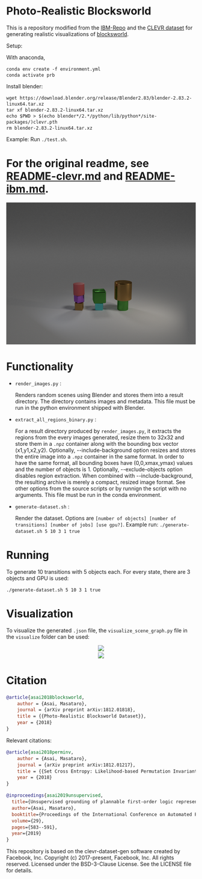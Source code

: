 
# Photo-Realistic Blocksworld 

This is a repository modified from the [IBM-Repo](https://github.com/ibm/photorealistic-blocksworld) and the  [CLEVR dataset](https://github.com/facebookresearch/clevr-dataset-gen)
for generating realistic visualizations of [blocksworld](https://en.wikipedia.org/wiki/Blocks_world).


Setup:

With anaconda,

```
conda env create -f environment.yml
conda activate prb
```

Install blender:

```
wget https://download.blender.org/release/Blender2.83/blender-2.83.2-linux64.tar.xz
tar xf blender-2.83.2-linux64.tar.xz
echo $PWD > $(echo blender*/2.*/python/lib/python*/site-packages/)clevr.pth
rm blender-2.83.2-linux64.tar.xz
```

Example: Run `./test.sh`.

For the original readme, see [README-clevr.md](README-clevr.md) and [README-ibm.md](README-ibm.md).
=
<div align="center">
  <img src="example/image/CLEVR_new_010000.png" width="800px">
</div>

# Functionality

+ `render_images.py` : 
  
  Renders random scenes using Blender and stores them into a result directory.
  The directory contains images and metadata.
  This file must be run in the python environment shipped with Blender.

+ `extract_all_regions_binary.py` :

  For a result directory produced by `render_images.py`,
  it extracts the regions from the every images generated, resize them to 32x32 and
  store them in a `.npz` container along with the bounding box vector (x1,y1,x2,y2).
  Optionally, --include-background option resizes and stores the entire image into a `.npz` container in the same format.
  In order to have the same format, all bounding boxes have (0,0,xmax,ymax) values and the number of objects is 1.
  Optionally, --exclude-objects option disables region extraction. When combined with --include-background,
  the resulting archive is merely a compact, resized image format.
  See other options from the source scripts or by runnign the script with no arguments.
  This file must be run in the conda environment.

+ `generate-dataset.sh` :

  Render the dataset. Options are ```[number of objects] [number of transitions] [number of jobs] [use gpu?]```. Example run:
  ```./generate-dataset.sh 5 10 3 1 true``` 

# Running

To generate 10 transitions with 5 objects each. For every state, there are 3 objects and GPU is used:

    ./generate-dataset.sh 5 10 3 1 true

# Visualization

To visualize the generated ```.json``` file, the ```visualize_scene_graph.py``` file in the ```visualize``` folder can be used:

<div align="center">
  <img src="example/image/visualize_photo.png" width="500px">
</div>
<div align="center">
  <img src="example/image/visualize.png" width="500px">
</div>


# Citation

``` bibtex
@article{asai2018blocksworld,
	author = {Asai, Masataro},
	journal = {arXiv preprint arXiv:1812.01818},
	title = {{Photo-Realistic Blocksworld Dataset}},
	year = {2018}
}
```

Relevant citations:

``` bibtex
@article{asai2018perminv,
	author = {Asai, Masataro},
	journal = {arXiv preprint arXiv:1812.01217},
	title = {{Set Cross Entropy: Likelihood-based Permutation Invariant Loss Function for Probability Distributions}},
	year = {2018}
}
```

``` bibtex
@inproceedings{asai2019unsupervised,
  title={Unsupervised grounding of plannable first-order logic representation from images},
  author={Asai, Masataro},
  booktitle={Proceedings of the International Conference on Automated Planning and Scheduling},
  volume={29},
  pages={583--591},
  year={2019}
}
```



This repository is based on the clevr-dataset-gen software created by Facebook, Inc.
Copyright (c) 2017-present, Facebook, Inc. All rights reserved.
Licensed under the BSD-3-Clause License. See the LICENSE file for details.

